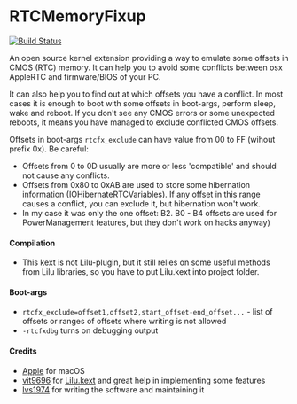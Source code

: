 RTCMemoryFixup
==============

[![Build Status](https://travis-ci.com/acidanthera/RTCMemoryFixup.svg?branch=master)](https://travis-ci.com/acidanthera/RTCMemoryFixup)

An open source kernel extension providing a way to emulate some offsets in CMOS (RTC) memory. It can help you to avoid some conflicts between osx AppleRTC and firmware/BIOS of your PC.

It can also help you to find out at which offsets you have a conflict. In most cases it is enough to boot with some offsets in boot-args, perform sleep, wake and reboot. If you don't see any CMOS errors or some unexpected reboots, it means you have managed to exclude conflicted CMOS offsets.

Offsets in boot-args `rtcfx_exclude` can have value from 00 to FF (wihout prefix 0x). Be careful:

- Offsets from 0 to 0D usually are more or less 'compatible' and should not cause any conflicts.
- Offsets from 0x80 to 0xAB are used to store some hibernation information (IOHibernateRTCVariables). If any offset in this range causes a conflict, you can exclude it, but hibernation won't work.
- In my case it was only the one offset: B2. B0 - B4 offsets are used for PowerManagement features, but they don't work on hacks anyway)

#### Compilation
- This kext is not Lilu-plugin, but it still relies on some useful methods from Lilu libraries, so you have to put Lilu.kext into project folder.

#### Boot-args
- `rtcfx_exclude=offset1,offset2,start_offset-end_offset...` -  list of offsets or ranges of offsets where writing is not allowed
- `-rtcfxdbg` turns on debugging output

#### Credits
- [Apple](https://www.apple.com) for macOS  
- [vit9696](https://github.com/vit9696) for [Lilu.kext](https://github.com/vit9696/Lilu) and great help in implementing some features 
- [lvs1974](https://applelife.ru/members/lvs1974.53809/) for writing the software and maintaining it


